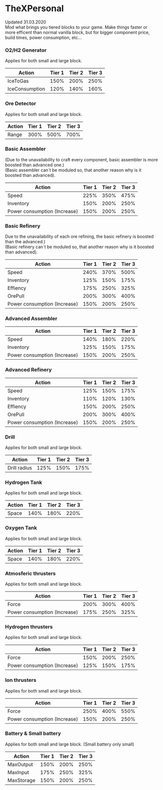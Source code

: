 # TheXPersonal
Updated 31.03.2020
<br> Mod what brings you tiered blocks to your game. Make things faster or more efficent than normal vanilla block, but for bigger component price, build times, power consumption, etc...

<h3> O2/H2 Generator </h3>
Applies for both small and large block.

Action | Tier 1 | Tier 2 | Tier 3
------------ | ------------- | ------------- | -------------
IceToGas | 150% | 200% | 250%
IceConsumption | 120% | 140% | 160%


<h3> Ore Detector  </h3>
Applies for both small and large block.

Action | Tier 1 | Tier 2 | Tier 3
------------ | ------------- | ------------- | -------------
Range | 300% | 500% | 700%

<h3> Basic Assembler  </h3>
(Due to the unavailability to craft every component, basic assembler is more boosted than advanced one.)
<br> (Basic assembler can´t be moduled so, that another reason why is it boosted than advanced).

Action | Tier 1 | Tier 2 | Tier 3
------------ | ------------- | ------------- | -------------
Speed | 225% | 350% | 475%
Inventory | 150% | 200% | 250%
Power consumption (Increase) | 150% | 200% | 250%

<h3> Basic Refinery  </h3>
Due to the unavailability of each ore refining, the basic refinery is boosted than the advanced.)
<br> (Basic refinery can´t be moduled so, that another reason why is it boosted than advanced).

Action | Tier 1 | Tier 2 | Tier 3
------------ | ------------- | ------------- | -------------
Speed | 240% | 370% | 500%
Inventory | 125% | 150% | 175%
Effiency | 175% | 250% | 325%
OrePull | 200% | 300% | 400%
Power consumption (Increase) | 150% | 200% | 250%

<h3> Advanced Assembler  </h3>

Action | Tier 1 | Tier 2 | Tier 3
------------ | ------------- | ------------- | -------------
Speed | 140% | 180% | 220%
Inventory | 125% | 150% | 175%
Power consumption (Increase) | 150% | 200% | 250%

<h3> Advanced Refinery  </h3>

Action | Tier 1 | Tier 2 | Tier 3
------------ | ------------- | ------------- | -------------
Speed | 125% | 150% | 175%
Inventory | 110% | 120% | 130%
Effiency | 150% | 200% | 250%
OrePull | 200% | 300% | 400%
Power consumption (Increase) | 150% | 200% | 250%


<h3> Drill  </h3>
Applies for both small and large block.

Action | Tier 1 | Tier 2 | Tier 3
------------ | ------------- | ------------- | -------------
Drill radius | 125% | 150% | 175%

<h3> Hydrogen Tank  </h3>
Applies for both small and large block.

Action | Tier 1 | Tier 2 | Tier 3
------------ | ------------- | ------------- | -------------
Space | 140% | 180% | 220%

<h3> Oxygen Tank  </h3>
Applies for both small and large block.

Action | Tier 1 | Tier 2 | Tier 3
------------ | ------------- | ------------- | -------------
Space | 140% | 180% | 220%


<h3> Atmosferic thrusters  </h3>
Applies for both small and large block.

Action | Tier 1 | Tier 2 | Tier 3
------------ | ------------- | ------------- | -------------
Force | 200% | 300% | 400%
Power consumption (Increase) | 175% | 250% | 325%

<h3> Hydrogen thrusters  </h3>
Applies for both small and large block.

Action | Tier 1 | Tier 2 | Tier 3
------------ | ------------- | ------------- | -------------
Force | 150% | 200% | 250%
Power consumption (Increase) | 125% | 150% | 175%

<h3> Ion thrusters  </h3>
Applies for both small and large block.

Action | Tier 1 | Tier 2 | Tier 3
------------ | ------------- | ------------- | -------------
Force | 250% | 400% | 550%
Power consumption (Increase) | 150% | 200% | 250%

<h3> Battery & Small battery</h3>
Applies for both small and large block. (Small battery only small)

Action | Tier 1 | Tier 2 | Tier 3
------------ | ------------- | ------------- | -------------
MaxOutput | 150% | 200% | 250%
MaxInput | 175% | 250% | 325%
MaxStorage | 150% | 200% | 250%

